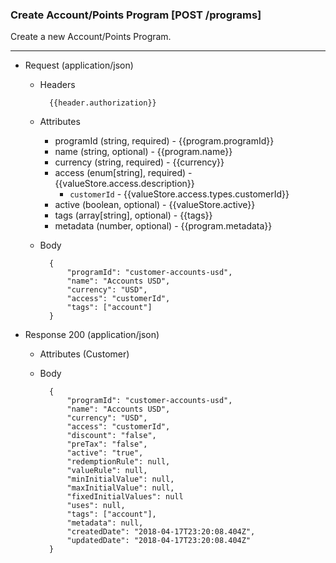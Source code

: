 ### Create Account/Points Program [POST /programs]

Create a new Account/Points Program.

---
+ Request (application/json)
    + Headers
    
            {{header.authorization}}
        
    + Attributes
        + programId (string, required) - {{program.programId}}
        + name (string, optional) - {{program.name}}
        + currency (string, required) - {{currency}}
        + access (enum[string], required) - {{valueStore.access.description}}
            + `customerId` - {{valueStore.access.types.customerId}}
        + active (boolean, optional) - {{valueStore.active}}
        + tags (array[string], optional) - {{tags}}
        + metadata (number, optional) - {{program.metadata}}

    + Body

            {
                "programId": "customer-accounts-usd",
                "name": "Accounts USD",
                "currency": "USD",
                "access": "customerId",
                "tags": ["account"]
            }
    
+ Response 200 (application/json)
    + Attributes (Customer)

    + Body
            
            {
                "programId": "customer-accounts-usd",
                "name": "Accounts USD",
                "currency": "USD",
                "access": "customerId",
                "discount": "false",
                "preTax": "false",
                "active": "true",
                "redemptionRule": null,
                "valueRule": null,
                "minInitialValue": null,
                "maxInitialValue": null,
                "fixedInitialValues": null
                "uses": null,
                "tags": ["account"],
                "metadata": null,
                "createdDate": "2018-04-17T23:20:08.404Z",
                "updatedDate": "2018-04-17T23:20:08.404Z"
            }

